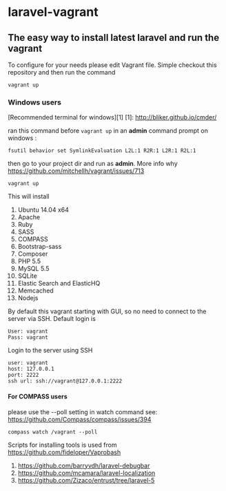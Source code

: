 # laravel-vagrant

## The easy way to install latest laravel and run the vagrant

To configure for your needs please edit Vagrant file.
Simple checkout this repository and then run the command

```vagrant up```

### Windows users
 [Recommended terminal for windows][1]
 [1]: http://bliker.github.io/cmder/

ran this command before ```vagrant up``` in an **admin** command prompt on windows :

```
fsutil behavior set SymlinkEvaluation L2L:1 R2R:1 L2R:1 R2L:1
```

then go to your project dir and run as **admin**. More info why https://github.com/mitchellh/vagrant/issues/713

```
vagrant up
```

This will install
  1. Ubuntu 14.04 x64
  1. Apache
  1. Ruby
  1. SASS
  1. COMPASS
  1. Bootstrap-sass
  1. Composer
  1. PHP 5.5
  1. MySQL 5.5
  1. SQLite
  1. Elastic Search and ElasticHQ
  1. Memcached
  1. Nodejs
  
By default this vagrant starting with GUI, so no need to connect to the server via SSH. Default login is 

```
User: vagrant
Pass: vagrant
```
Login to the server using SSH

```
user: vagrant
host: 127.0.0.1
port: 2222
ssh url: ssh://vagrant@127.0.0.1:2222
```

#### For COMPASS users
please use the --poll setting in watch command see: https://github.com/Compass/compass/issues/394

```
compass watch /vagrant --poll
```

Scripts for installing tools is used from https://github.com/fideloper/Vaprobash

1. https://github.com/barryvdh/laravel-debugbar
1. https://github.com/mcamara/laravel-localization
1. https://github.com/Zizaco/entrust/tree/laravel-5

